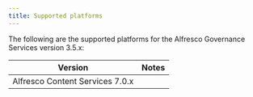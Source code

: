 ```yaml
---
title: Supported platforms
---
```


The following are the supported platforms for the Alfresco Governance Services version 3.5.x:

| Version | Notes |
| ------- | ----- |
| Alfresco Content Services 7.0.x |
